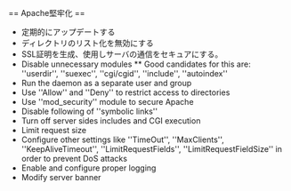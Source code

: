 
== Apache堅牢化 ==
* 定期的にアップデートする
* ディレクトリのリスト化を無効にする
* SSL証明を生成、使用しサーバの通信をセキュアにする。
* Disable unnecessary modules
** Good candidates for this are: ''userdir'', ''suexec'', ''cgi/cgid'', ''include'', ''autoindex''
* Run the daemon as a separate user and group
* Use ''Allow'' and ''Deny'' to restrict access to directories
* Use ''mod_security'' module to secure Apache
* Disable following of ''symbolic links''
* Turn off server sides includes and CGI execution
* Limit request size
* Configure other settings like ''TimeOut'', ''MaxClients'', ''KeepAliveTimeout'', ''LimitRequestFields'', ''LimitRequestFieldSize'' in order to prevent DoS attacks
* Enable and configure proper logging
* Modify server banner


